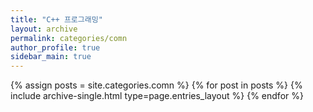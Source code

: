 ```yaml
---
title: "C++ 프로그래밍"
layout: archive
permalink: categories/comn
author_profile: true
sidebar_main: true
---
```



{% assign posts = site.categories.comn %}
{% for post in posts %} {% include archive-single.html type=page.entries_layout %} {% endfor %}